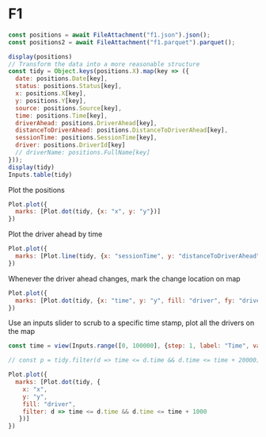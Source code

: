 # F1

```js
const positions = await FileAttachment("f1.json").json();
const positions2 = await FileAttachment("f1.parquet").parquet();

display(positions)
// Transform the data into a more reasonable structure
const tidy = Object.keys(positions.X).map(key => ({
  date: positions.Date[key],
  status: positions.Status[key],
  x: positions.X[key],
  y: positions.Y[key],
  source: positions.Source[key],
  time: positions.Time[key],
  driverAhead: positions.DriverAhead[key],
  distanceToDriverAhead: positions.DistanceToDriverAhead[key],
  sessionTime: positions.SessionTime[key],
  driver: positions.DriverId[key]
  // driverName: positions.FullName[key]
}));
display(tidy)
Inputs.table(tidy)

```
Plot the positions
```js
Plot.plot({
  marks: [Plot.dot(tidy, {x: "x", y: "y"})]
})
```

Plot the driver ahead by time
```js
Plot.plot({
  marks: [Plot.line(tidy, {x: "sessionTime", y: "distanceToDriverAhead", stroke: "driver"})]
})
```

Whenever the driver ahead changes, mark the change location on map

```js
Plot.plot({
  marks: [Plot.dot(tidy, {x: "time", y: "y", fill: "driver", fy: "driver" })]
})
```


Use an inputs slider to scrub to a specific time stamp, plot all the drivers on the map
```js
const time = view(Inputs.range([0, 100000], {step: 1, label: "Time", value: 0}))
```
```js
// const p = tidy.filter(d => time <= d.time && d.time <= time + 20000)

Plot.plot({
  marks: [Plot.dot(tidy, {
    x: "x", 
    y: "y", 
    fill: "driver",
    filter: d => time <= d.time && d.time <= time + 1000
   })]
})
```